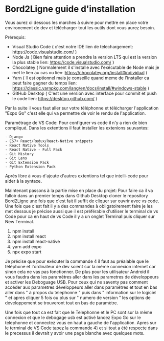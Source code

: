 # Bord2Ligne guide d'installation

Vous aurez ci dessous les marches à suivre pour mettre en place votre environement de dev et télécharger tout les outils dont vous aurez besoin.

Prérequis:
  - Visual Studio Code ( c'est notre IDE lien de telechargement: https://code.visualstudio.com/ )
  - Node Js ( Bien faire attention a prendre la version LTS qui est la version la plus stable lien: https://code.visualstudio.com/ )
  - Chocolatey ( Normalement il s'installe avec l'exécutable de Node mais je met le lien au cas ou lien: https://chocolatey.org/install#individual )
  - Yarn ( Il est optionnel mais je conseille quand meme de l'installer ca peut faire gagner du temps lien: https://classic.yarnpkg.com/lang/en/docs/install/#windows-stable )
  - GitHub Desktop ( C'est une version avec interface pour commit et push le code lien: https://desktop.github.com/ )

Par la suite il vous faut aller sur votre téléphonne et télécharger l'application "Expo Go" c'est elle qui va permettre de voir le rendu de l'application.

Paramétrage de VS Code:
  Pour configurer vs code il n'y a rien de bien compliqué. Dans les extentions il faut installer les extenions suuvantes:

    - Django
    - ES7+ React/Redux/React-Native snippets
    - React Native Tools
    - React Native - Full Pack
    - Git History
    - Git Lens
    - Git Extension Pack
    - Python Extension Pack

  Après libre à vous d'ajoute d'autres extentions tel que intelli-code pour aider à la syntaxe.

Maintenant passons à la partie mise en place du projet:
  Pour faire ca il va falloir dans un premier temps dans Github Desktop cloner le repository Bord2Ligne une fois que c'est fait il suffit de cliquer sur ouvrir avec vs code.
  Une fois que c'est fait il y a des commandes à obligatoirement faire je les met dessous je précise aussi que il est préférable d'utiliser le terminal de vs Code pour ca en haut de vs Code il y a un onglet Terminal puis cliquer sur New Terminal.

  1) npm install
  2) npm install react
  3) npm install react-native
  4) yarn add expo
  5) npx expo start

Je précise que pour exécuter la commande 4 il faut au préalable que le téléphone et l'ordinateur de dev soient sur la même connexion internet car sinon cela ne vas pas fonctionner. De plus pour les utilisateur Android il vous faudra dans les paramètres aller dans les parametres de développeurs et activer les Deboguage USB. Pour ceux qui ne saventy pas comment accéder aux parametres développeurs aller dans paramètres et tout en bas aller dans " à propos du telephonne " puis dans " information sur le logiciel " et apres cliquer 5 fois ou plus sur " numero de version " les options de developpement se trouveront tout en bas de paramètre.

Une fois que tout ca est fait que le Telephonne et le PC sont sur la même connexion et que le debogage usb est activé lancez Expo Go sur le telephonne et connectez vous en haut a gauche de l'application. Apres sur le terminal de VS Code tapez la commande 4) et si tout a été respecte dans le precessus il devrait y avoir une page blanche avec quelques mots.
    
